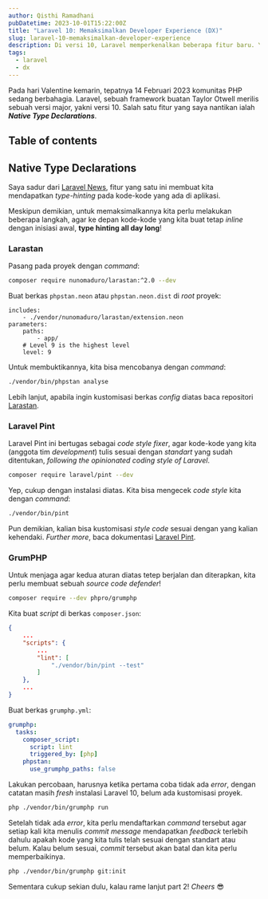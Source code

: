 ```yaml
---
author: Qisthi Ramadhani
pubDatetime: 2023-10-01T15:22:00Z
title: "Laravel 10: Memaksimalkan Developer Experience (DX)"
slug: laravel-10-memaksimalkan-developer-experience
description: Di versi 10, Laravel memperkenalkan beberapa fitur baru. Yang paling menarik perhatian saya ialah fitur type-hint yang bisa membuat kita memaksimalkan developer experience.
tags:
  - laravel
  - dx
---
```


Pada hari Valentine kemarin, tepatnya 14 Februari 2023 komunitas PHP sedang berbahagia. Laravel, sebuah framework buatan Taylor Otwell merilis sebuah versi major, yakni versi 10. Salah satu fitur yang saya nantikan ialah **_Native Type Declarations_**.

## Table of contents

## Native Type Declarations

Saya sadur dari [Laravel News](https://laravel-news.com/laravel-10), fitur yang satu ini membuat kita mendapatkan _type-hinting_ pada kode-kode yang ada di aplikasi.

Meskipun demikian, untuk memaksimalkannya kita perlu melakukan beberapa langkah, agar ke depan kode-kode yang kita buat tetap _inline_ dengan inisiasi awal, **type hinting all day long**!

### Larastan

Pasang pada proyek dengan _command_:

```bash
composer require nunomaduro/larastan:^2.0 --dev
```

Buat berkas `phpstan.neon` atau `phpstan.neon.dist` di _root_ proyek:

```
includes:
    - ./vendor/nunomaduro/larastan/extension.neon
parameters:
    paths:
        - app/
    # Level 9 is the highest level
    level: 9
```

Untuk membuktikannya, kita bisa mencobanya dengan _command_:

```bash
./vendor/bin/phpstan analyse
```

Lebih lanjut, apabila ingin kustomisasi berkas _config_ diatas baca repositori [Larastan](https://github.com/nunomaduro/larastan).

### Laravel Pint

Laravel Pint ini bertugas sebagai _code style fixer_, agar kode-kode yang kita (anggota tim _development_) tulis sesuai dengan _standart_ yang sudah ditentukan, _following the opinionated coding style of Laravel_.

```bash
composer require laravel/pint --dev
```

Yep, cukup dengan instalasi diatas. Kita bisa mengecek _code style_ kita dengan _command_:

```bash
./vendor/bin/pint
```

Pun demikian, kalian bisa kustomisasi _style code_ sesuai dengan yang kalian kehendaki. _Further more_, baca dokumentasi [Laravel Pint](https://laravel.com/docs/10.x/pint).

### GrumPHP

Untuk menjaga agar kedua aturan diatas tetep berjalan dan diterapkan, kita perlu membuat sebuah _source code defender_!

```bash
composer require --dev phpro/grumphp
```

Kita buat _script_ di berkas `composer.json`:

```json
{
	...
	"scripts": {
		...
		"lint": [
            "./vendor/bin/pint --test"
        ]
	},
	...
}
```

Buat berkas `grumphp.yml`:

```yaml
grumphp:
  tasks:
    composer_script:
      script: lint
      triggered_by: [php]
    phpstan:
      use_grumphp_paths: false
```

Lakukan percobaan, harusnya ketika pertama coba tidak ada _error_, dengan catatan masih _fresh_ instalasi Laravel 10, belum ada kustomisasi proyek.

```bash
php ./vendor/bin/grumphp run
```

Setelah tidak ada _error_, kita perlu mendaftarkan _command_ tersebut agar setiap kali kita menulis _commit message_ mendapatkan _feedback_ terlebih dahulu apakah kode yang kita tulis telah sesuai dengan standart atau belum. Kalau belum sesuai, _commit_ tersebut akan batal dan kita perlu memperbaikinya.

```bash
php ./vendor/bin/grumphp git:init
```

Sementara cukup sekian dulu, kalau rame lanjut part 2! _Cheers_ 😎
